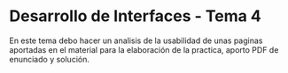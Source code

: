 # Desarrollo de Interfaces - Tema 4

En este tema debo hacer un analisis de la usabilidad de unas paginas aportadas en el material para la elaboración de la practica, aporto PDF de enunciado y solución.